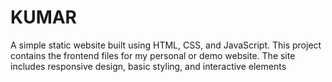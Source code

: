 # KUMAR
A simple static website built using HTML, CSS, and JavaScript. This project contains the frontend files for my personal or demo website. The site includes responsive design, basic styling, and interactive elements
